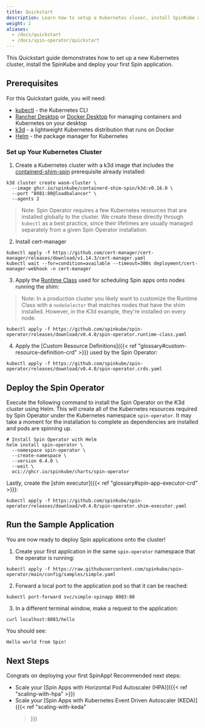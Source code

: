 ```yaml
---
title: Quickstart
description: Learn how to setup a Kubernetes cluser, install SpinKube and run your first Spin App.
weight: 2
aliases:
  - /docs/quickstart
  - /docs/spin-operator/quickstart
---
```


This Quickstart guide demonstrates how to set up a new Kubernetes cluster, install the SpinKube and
deploy your first Spin application.

## Prerequisites

For this Quickstart guide, you will need:

- [kubectl](https://kubernetes.io/docs/tasks/tools/) - the Kubernetes CLI
- [Rancher Desktop](https://rancherdesktop.io/) or [Docker
  Desktop](https://docs.docker.com/get-docker/) for managing containers and Kubernetes on your
  desktop
- [k3d](https://k3d.io/v5.6.0/?h=installation#installation) - a lightweight Kubernetes distribution
  that runs on Docker
- [Helm](https://helm.sh/docs/intro/install/) - the package manager for Kubernetes

### Set up Your Kubernetes Cluster

1. Create a Kubernetes cluster with a k3d image that includes the
   [containerd-shim-spin](https://github.com/spinkube/containerd-shim-spin) prerequisite already
   installed:

```console { data-plausible="copy-quick-create-k3d" }
k3d cluster create wasm-cluster \
  --image ghcr.io/spinkube/containerd-shim-spin/k3d:v0.16.0 \
  --port "8081:80@loadbalancer" \
  --agents 2
```

> Note: Spin Operator requires a few Kubernetes resources that are installed globally to the
> cluster. We create these directly through `kubectl` as a best practice, since their lifetimes are
> usually managed separately from a given Spin Operator installation.

2. Install cert-manager

```console { data-plausible="copy-quick-install-cert-manager" }
kubectl apply -f https://github.com/cert-manager/cert-manager/releases/download/v1.14.3/cert-manager.yaml
kubectl wait --for=condition=available --timeout=300s deployment/cert-manager-webhook -n cert-manager
```

3. Apply the [Runtime
   Class](https://github.com/spinkube/spin-operator/blob/main/config/samples/spin-runtime-class.yaml)
   used for scheduling Spin apps onto nodes running the shim:

> Note: In a production cluster you likely want to customize the Runtime Class with a `nodeSelector`
> that matches nodes that have the shim installed. However, in the K3d example, they're installed on
> every node.

```console { data-plausible="copy-quick-apply-runtime-class" }
kubectl apply -f https://github.com/spinkube/spin-operator/releases/download/v0.4.0/spin-operator.runtime-class.yaml
```

4. Apply the [Custom Resource Definitions]({{< ref "glossary#custom-resource-definition-crd" >}})
   used by the Spin Operator:

```console { data-plausible="copy-quick-apply-crd" }
kubectl apply -f https://github.com/spinkube/spin-operator/releases/download/v0.4.0/spin-operator.crds.yaml
```

## Deploy the Spin Operator

Execute the following command to install the Spin Operator on the K3d cluster using Helm. This will
create all of the Kubernetes resources required by Spin Operator under the Kubernetes namespace
`spin-operator`. It may take a moment for the installation to complete as dependencies are installed
and pods are spinning up.

```console { data-plausible="copy-quick-deploy-operator" }
# Install Spin Operator with Helm
helm install spin-operator \
  --namespace spin-operator \
  --create-namespace \
  --version 0.4.0 \
  --wait \
  oci://ghcr.io/spinkube/charts/spin-operator
```

Lastly, create the [shim executor]({{< ref "glossary#spin-app-executor-crd" >}}):

```console { data-plausible="copy-quick-create-shim-executor" }
kubectl apply -f https://github.com/spinkube/spin-operator/releases/download/v0.4.0/spin-operator.shim-executor.yaml
```

## Run the Sample Application

You are now ready to deploy Spin applications onto the cluster!

1. Create your first application in the same `spin-operator` namespace that the operator is running:

```console { data-plausible="copy-quick-deploy-sample" }
kubectl apply -f https://raw.githubusercontent.com/spinkube/spin-operator/main/config/samples/simple.yaml
```

2. Forward a local port to the application pod so that it can be reached:

```console { data-plausible="copy-quick-forward-local-port" }
kubectl port-forward svc/simple-spinapp 8083:80
```

3. In a different terminal window, make a request to the application:

```console { data-plausible="copy-quick-make-request" }
curl localhost:8083/hello
```

You should see:

```bash
Hello world from Spin!
```

## Next Steps

Congrats on deploying your first SpinApp! Recommended next steps:

- Scale your [Spin Apps with Horizontal Pod Autoscaler (HPA)]({{< ref "scaling-with-hpa" >}})
- Scale your [Spin Apps with Kubernetes Event Driven Autoscaler (KEDA)]({{< ref "scaling-with-keda"
  > }})
